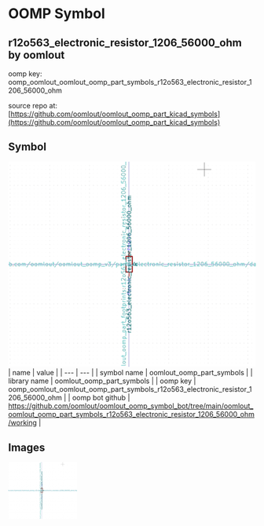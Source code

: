 # OOMP Symbol  
## r12o563_electronic_resistor_1206_56000_ohm  by oomlout  
  
oomp key: oomp_oomlout_oomlout_oomp_part_symbols_r12o563_electronic_resistor_1206_56000_ohm  
  
source repo at: [https://github.com/oomlout/oomlout_oomp_part_kicad_symbols](https://github.com/oomlout/oomlout_oomp_part_kicad_symbols)  
## Symbol  
  
[![working.png](working_600.png)](working.png)  
| name | value | 
| --- | --- | 
| symbol name | oomlout_oomp_part_symbols | 
| library name | oomlout_oomp_part_symbols | 
| oomp key | oomp_oomlout_oomlout_oomp_part_symbols_r12o563_electronic_resistor_1206_56000_ohm | 
| oomp bot github | https://github.com/oomlout/oomlout_oomp_symbol_bot/tree/main/oomlout_oomlout_oomp_part_symbols_r12o563_electronic_resistor_1206_56000_ohm/working | 
## Images  
  
[![working.png](working_140.png)](working.png)  
